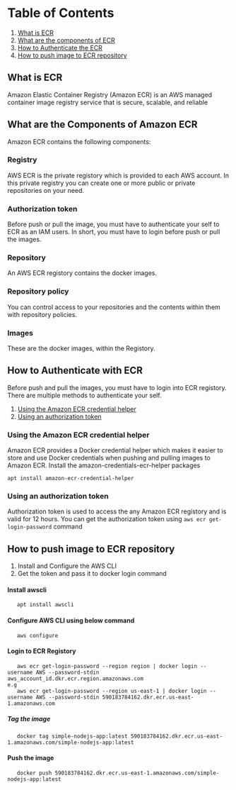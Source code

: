 # Table of Contents
1. [What is ECR](#What-is-ECR)
2. [What are the components of ECR](#What-are-the-components-of-Amazon-ECR)
3. [How to Authenticate the ECR](#how-to-authenticate-with-ecr)
4. [How to push image to ECR repository](#how-to-push-image-to-ecr-repository)
## What is ECR
Amazon Elastic Container Registry (Amazon ECR) is an AWS managed container image registry service that is secure, scalable, and reliable

## What are the Components of Amazon ECR
Amazon ECR contains the following components:

### Registry

AWS ECR is the private registory which is provided to each AWS account. In this private registry you can create one or more public or private repositories on your need.

### Authorization token

Before push or pull the image, you must have to authenticate your self to ECR as an IAM users. In short, you must have to login before push or pull the images.

### Repository

An AWS ECR registory contains the docker images.

### Repository policy

You can control access to your repositories and the contents within them with repository policies.

### Images
These are the docker images, within the Registory.

## How to Authenticate with ECR
Before push and pull the images, you must have to login into ECR registory. There are multiple methods to authenticate your self.

1. [Using the Amazon ECR credential helper](#Using-the-Amazon-ECR-credential-helper)
2. [Using an authorization token](#Using-an-authorization-token)


### Using the Amazon ECR credential helper
Amazon ECR provides a Docker credential helper which makes it easier to store and use Docker credentials when pushing and pulling images to Amazon ECR. Install the amazon-credentials-ecr-helper packages

```
apt install amazon-ecr-credential-helper
```
### Using an authorization token
Authorization token is used to access the any Amazon ECR registory and is valid for 12 hours. You can get the authorization token using ```aws ecr get-login-password``` command

## How to push image to ECR repository

1. Install and Configure the AWS CLI
2. Get the token and pass it to docker login command

#### Install awscli
```
   apt install awscli
```
#### Configure AWS CLI using below command
```
   aws configure
```
#### Login to ECR Registory
```
   aws ecr get-login-password --region region | docker login --username AWS --password-stdin aws_account_id.dkr.ecr.region.amazonaws.com
e.g
   aws ecr get-login-password --region us-east-1 | docker login --username AWS --password-stdin 590183784162.dkr.ecr.us-east-1.amazonaws.com
```
##### Tag the image
```
   docker tag simple-nodejs-app:latest 590183784162.dkr.ecr.us-east-1.amazonaws.com/simple-nodejs-app:latest
```
#### Push the image
```
   docker push 590183784162.dkr.ecr.us-east-1.amazonaws.com/simple-nodejs-app:latest
```